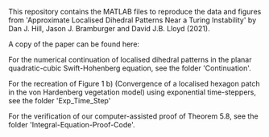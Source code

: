 This repository contains the MATLAB files to reproduce the data and figures from 'Approximate Localised Dihedral Patterns Near a Turing Instability' by Dan J. Hill, Jason J. Bramburger and David J.B. Lloyd (2021). 

A copy of the paper can be found here: 

For the numerical continuation of localised dihedral patterns in the planar quadratic-cubic Swift-Hohenberg equation, see the folder 'Continuation'.

For the recreation of Figure 1 b) (Convergence of a localised hexagon patch in the von Hardenberg vegetation model) using exponential time-steppers, see the folder 'Exp_Time_Step'

For the verification of our computer-assisted proof of Theorem 5.8, see the folder 'Integral-Equation-Proof-Code'.

